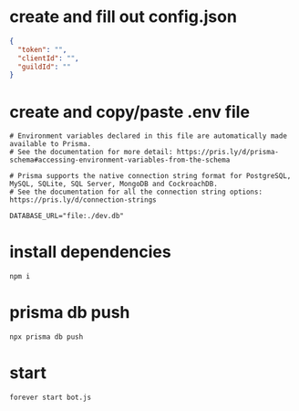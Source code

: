 # create and fill out config.json

```json
{
  "token": "",
  "clientId": "",
  "guildId": ""
}
```

# create and copy/paste .env file
```env
# Environment variables declared in this file are automatically made available to Prisma.
# See the documentation for more detail: https://pris.ly/d/prisma-schema#accessing-environment-variables-from-the-schema

# Prisma supports the native connection string format for PostgreSQL, MySQL, SQLite, SQL Server, MongoDB and CockroachDB.
# See the documentation for all the connection string options: https://pris.ly/d/connection-strings

DATABASE_URL="file:./dev.db"
```
# install dependencies
`npm i`

# prisma db push
`npx prisma db push`

# start
`forever start bot.js`
